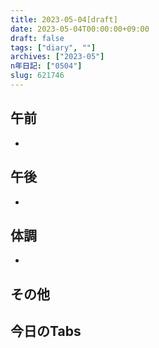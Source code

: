 ```yaml
---
title: 2023-05-04[draft]
date: 2023-05-04T00:00:00+09:00
draft: false
tags: ["diary", ""]
archives: ["2023-05"]
n年日記: ["0504"]
slug: 621746
---
```

## 午前
- 
## 午後
- 
## 体調
- 
## その他
## 今日のTabs